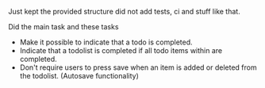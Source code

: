 Just kept the provided structure
did not add tests, ci and stuff like that.

Did the main task and these tasks

- Make it possible to indicate that a todo is completed.
- Indicate that a todolist is completed if all todo items within are completed.
- Don't require users to press save when an item is added or deleted from the todolist. (Autosave functionality)
